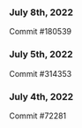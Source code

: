### July 8th, 2022

Commit #180539

### July 5th, 2022

Commit #314353


### July 4th, 2022

Commit #72281
